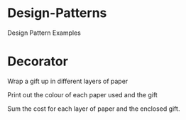 Design-Patterns
===============

Design Pattern Examples


Decorator
===============

Wrap a gift up in different layers of paper

Print out the colour of each paper used and the gift

Sum the cost for each layer of paper and the enclosed gift.
